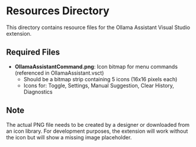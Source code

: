 # Resources Directory

This directory contains resource files for the Ollama Assistant Visual Studio extension.

## Required Files

- **OllamaAssistantCommand.png**: Icon bitmap for menu commands (referenced in OllamaAssistant.vsct)
  - Should be a bitmap strip containing 5 icons (16x16 pixels each)
  - Icons for: Toggle, Settings, Manual Suggestion, Clear History, Diagnostics

## Note

The actual PNG file needs to be created by a designer or downloaded from an icon library.
For development purposes, the extension will work without the icon but will show a missing image placeholder.